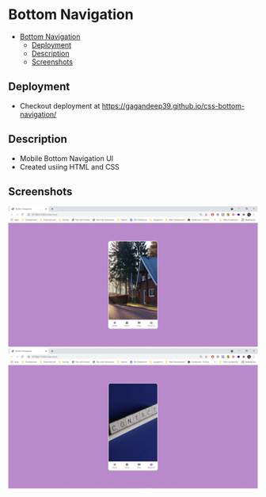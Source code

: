 # Bottom Navigation

- [Bottom Navigation](#bottom-navigation)
  - [Deployment](#deployment)
  - [Description](#description)
  - [Screenshots](#screenshots)

## Deployment

- Checkout deployment at <https://gagandeep39.github.io/css-bottom-navigation/>

## Description

- Mobile Bottom Navigation UI
- Created usiing HTML and CSS

## Screenshots

![Screenshot 1](./assets/screenshot_1.png)
![Screenshot 2](./assets/screenshot_2.png)
